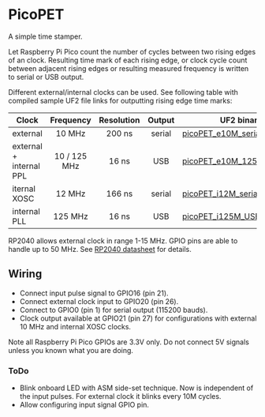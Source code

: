 # PicoPET
A simple time stamper.

Let Raspberry Pi Pico count the number of cycles between two rising edges of an clock. 
Resulting time mark of each rising edge, or clock cycle count between adjacent rising edges or resulting measured frequency is written to serial or USB output.

Different external/internal clocks can be used. See following table with compiled sample UF2 file links for outputting rising edge time marks:

| Clock | Frequency | Resolution | Output | UF2 binary |
| ----- | :-------: | :--------: | :----: | ---------- |
| external | 10 MHz | 200 ns | serial | [picoPET_e10M_serial.uf2](build/picoPET_e10M_serial.uf2) |
| external + internal PPL | 10 / 125 MHz | 16 ns | USB | [picoPET_e10M_125pll_USB.uf2](build/picoPET_e10M_125pll_USB.uf2) |
| iternal XOSC | 12 MHz | 166 ns | serial | [picoPET_i12M_serial.uf2](build/picoPET_i12M_serial.uf2) |
| internal PLL | 125 MHz | 16 ns | USB | [picoPET_i125M_USB.uf2](build/picoPET_i125M_USB.uf2) |

RP2040 allows external clock in range 1-15 MHz. GPIO pins are able to handle up to 50 MHz. See [RP2040 datasheet](https://datasheets.raspberrypi.org/rp2040/rp2040-datasheet.pdf) for details.

## Wiring

- Connect input pulse signal to GPIO16 (pin 21).
- Connect external clock input to GPIO20 (pin 26).
- Connect to GPIO0 (pin 1) for serial output (115200 bauds).
- Clock output available at GPIO21 (pin 27) for configurations with external 10 MHz and internal XOSC clocks.

Note all Raspberry Pi Pico GPIOs are 3.3V only. Do not connect 5V signals unless you known what you are doing.

### ToDo
- Blink onboard LED with ASM side-set technique. Now is independent of the input pulses. For external clock it blinks every 10M cycles.
- Allow configuring input signal GPIO pin.


